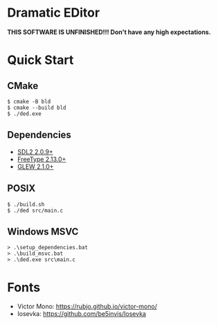 # Dramatic EDitor

**THIS SOFTWARE IS UNFINISHED!!! Don't have any high expectations.**

# Quick Start

## CMake

```console
$ cmake -B bld
$ cmake --build bld
$ ./ded.exe
```

## Dependencies

- [SDL2 2.0.9+](https://www.libsdl.org/)
- [FreeType 2.13.0+](https://freetype.org/)
- [GLEW 2.1.0+](https://glew.sourceforge.net/)

## POSIX

```console
$ ./build.sh
$ ./ded src/main.c
```

## Windows MSVC

```console
> .\setup_dependencies.bat
> .\build_msvc.bat
> .\ded.exe src\main.c
```

# Fonts

- Victor Mono: https://rubjo.github.io/victor-mono/
- Iosevka: https://github.com/be5invis/Iosevka
